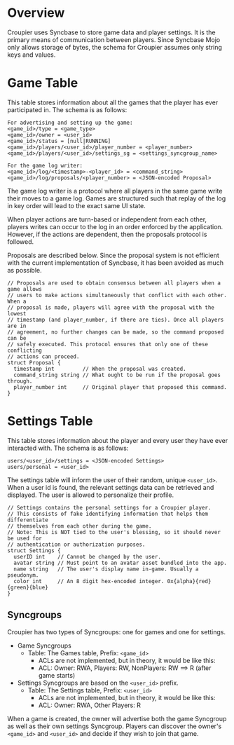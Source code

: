 # Overview

Croupier uses Syncbase to store game data and player settings. It is the primary
means of communication between players. Since Syncbase Mojo only allows storage
of bytes, the schema for Croupier assumes only string keys and values.

# Game Table

This table stores information about all the games that the player has ever
participated in. The schema is as follows:

```
For advertising and setting up the game:
<game_id>/type = <game_type>
<game_id>/owner = <user_id>
<game_id>/status = [null|RUNNING]
<game_id>/players/<user_id>/player_number = <player_number>
<game_id>/players/<user_id>/settings_sg = <settings_syncgroup_name>

For the game log writer:
<game_id>/log/<timestamp>-<player_id> = <command_string>
<game_id>/log/proposals/<player_number> = <JSON-encoded Proposal>
```

The game log writer is a protocol where all players in the same game write their
moves to a game log. Games are structured such that replay of the log in key
order will lead to the exact same UI state.

When player actions are turn-based or independent from each other, players
writes can occur to the log in an order enforced by the application. However, if
the actions are dependent, then the proposals protocol is followed.

Proposals are described below. Since the proposal system is not efficient with
the current implementation of Syncbase, it has been avoided as much as possible.

```
// Proposals are used to obtain consensus between all players when a game allows
// users to make actions simultaneously that conflict with each other. When a
// proposal is made, players will agree with the proposal with the lowest
// timestamp (and player_number, if there are ties). Once all players are in
// agreement, no further changes can be made, so the command proposed can be
// safely executed. This protocol ensures that only one of these conflicting
// actions can proceed.
struct Proposal {
  timestamp int         // When the proposal was created.
  command_string string // What ought to be run if the proposal goes through.
  player_number int     // Original player that proposed this command.
}
```

# Settings Table

This table stores information about the player and every user they have ever
interacted with. The schema is as follows:

```
users/<user_id>/settings = <JSON-encoded Settings>
users/personal = <user_id>
```

The settings table will inform the user of their random, unique `<user_id>`.
When a user id is found, the relevant settings data can be retrieved and
displayed. The user is allowed to personalize their profile.

```
// Settings contains the personal settings for a Croupier player.
// This consists of fake identifying information that helps them differentiate
// themselves from each other during the game.
// Note: This is NOT tied to the user's blessing, so it should never be used for
// authentication or authorization purposes.
struct Settings {
  userID int    // Cannot be changed by the user.
  avatar string // Must point to an avatar asset bundled into the app.
  name string   // The user's display name in-game. Usually a pseudonym.
  color int     // An 8 digit hex-encoded integer. 0x{alpha}{red}{green}{blue}
}
```

## Syncgroups

Croupier has two types of Syncgroups: one for games and one for settings.
* Game Syncgroups
  * Table: The Games table, Prefix: `<game_id>`
    * ACLs are not implemented, but in theory, it would be like this:
    * ACL: Owner: RWA, Players: RW, NonPlayers: RW ==> R (after game starts)
* Settings Syncgroups are based on the `<user_id>` prefix.
  * Table: The Settings table, Prefix: `<user_id>`
    * ACLs are not implemented, but in theory, it would be like this:
    * ACL: Owner: RWA, Other Players: R

When a game is created, the owner will advertise both the game Syncgroup as well
as their own settings Syncgroup. Players can discover the owner's `<game_id>`
and `<user_id>` and decide if they wish to join that game.
